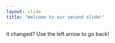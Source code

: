 ```yaml
---
layout: slide
title: "Welcome to our second slide!"
---
```

it changed?
Use the left arrow to go back!
